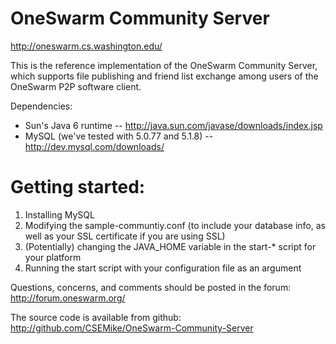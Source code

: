 
# OneSwarm Community Server
http://oneswarm.cs.washington.edu/

This is the reference implementation of the OneSwarm Community Server, which supports file publishing and friend list exchange among users of the OneSwarm P2P software client. 

Dependencies:
* Sun's Java 6 runtime -- http://java.sun.com/javase/downloads/index.jsp
* MySQL (we've tested with 5.0.77 and 5.1.8) -- http://dev.mysql.com/downloads/

# Getting started: 
1. Installing MySQL
2. Modifying the sample-communtiy.conf (to include your database info, as well as your SSL certificate if you are using SSL)
3. (Potentially) changing the JAVA_HOME variable in the start-* script for your platform
4. Running the start script with your configuration file as an argument

Questions, concerns, and comments should be posted in the forum:
http://forum.oneswarm.org/

The source code is available from github:
http://github.com/CSEMike/OneSwarm-Community-Server
